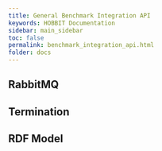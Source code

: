 ```yaml
---
title: General Benchmark Integration API
keywords: HOBBIT Documentation
sidebar: main_sidebar
toc: false
permalink: benchmark_integration_api.html
folder: docs
---
```


## RabbitMQ


## Termination


## RDF Model

